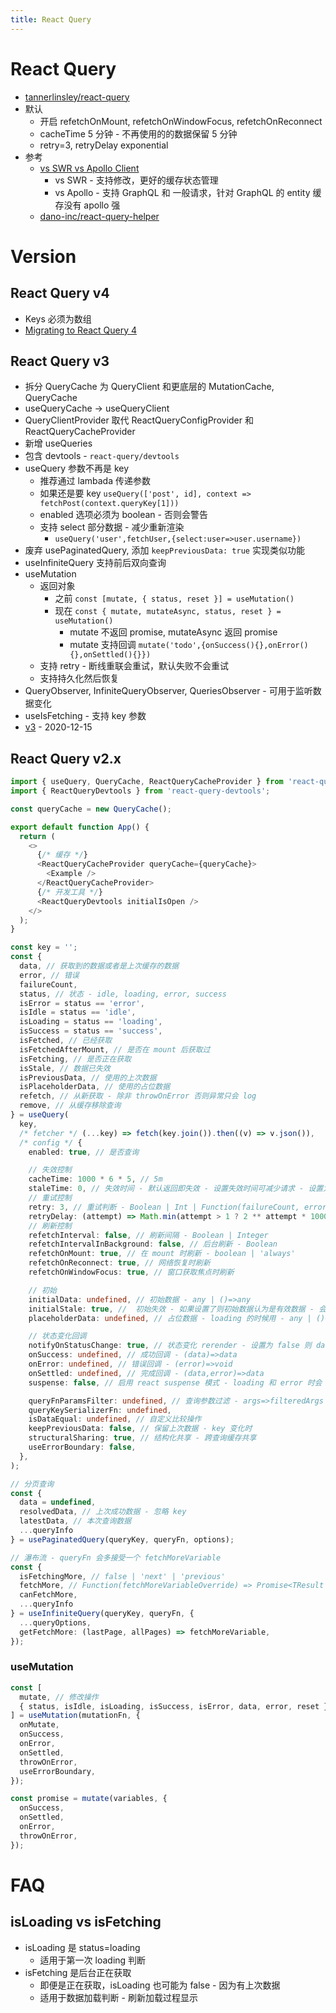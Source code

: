 ```yaml
---
title: React Query
---
```


# React Query

- [tannerlinsley/react-query](https://github.com/tannerlinsley/react-query)
- 默认
  - 开启 refetchOnMount, refetchOnWindowFocus, refetchOnReconnect
  - cacheTime 5 分钟 - 不再使用的的数据保留 5 分钟
  - retry=3, retryDelay exponential
- 参考
  - [vs SWR vs Apollo Client](https://react-query.tanstack.com/docs/comparison)
    - vs SWR - 支持修改，更好的缓存状态管理
    - vs Apollo - 支持 GraphQL 和 一般请求，针对 GraphQL 的 entity 缓存没有 apollo 强
  - [dano-inc/react-query-helper](https://github.com/dano-inc/react-query-helper)

# Version

## React Query v4

- Keys 必须为数组
- [Migrating to React Query 4](https://react-query-alpha.tanstack.com/guides/migrating-to-react-query-4)

## React Query v3

- 拆分 QueryCache 为 QueryClient 和更底层的 MutationCache, QueryCache
- useQueryCache -> useQueryClient
- QueryClientProvider 取代 ReactQueryConfigProvider 和 ReactQueryCacheProvider
- 新增 useQueries
- 包含 devtools - `react-query/devtools`
- useQuery 参数不再是 key
  - 推荐通过 lambada 传递参数
  - 如果还是要 key `useQuery(['post', id], context => fetchPost(context.queryKey[1]))`
  - enabled 选项必须为 boolean - 否则会警告
  - 支持 select 部分数据 - 减少重新渲染
    - `useQuery('user',fetchUser,{select:user=>user.username})`
- 废弃 usePaginatedQuery, 添加 `keepPreviousData: true` 实现类似功能
- useInfiniteQuery 支持前后双向查询
- useMutation
  - 返回对象
    - 之前 `const [mutate, { status, reset }] = useMutation()`
    - 现在 `const { mutate, mutateAsync, status, reset } = useMutation()`
      - mutate 不返回 promise, mutateAsync 返回 promise
      - mutate 支持回调 `mutate('todo',{onSuccess(){},onError(){},onSettled(){}})`
  - 支持 retry - 断线重联会重试，默认失败不会重试
  - 支持持久化然后恢复
- QueryObserver, InfiniteQueryObserver, QueriesObserver - 可用于监听数据变化
- useIsFetching - 支持 key 参数
- [v3](https://react-query.tanstack.com/guides/migrating-to-react-query-3) - 2020-12-15

## React Query v2.x

```ts
import { useQuery, QueryCache, ReactQueryCacheProvider } from 'react-query';
import { ReactQueryDevtools } from 'react-query-devtools';

const queryCache = new QueryCache();

export default function App() {
  return (
    <>
      {/* 缓存 */}
      <ReactQueryCacheProvider queryCache={queryCache}>
        <Example />
      </ReactQueryCacheProvider>
      {/* 开发工具 */}
      <ReactQueryDevtools initialIsOpen />
    </>
  );
}
```

```ts
const key = '';
const {
  data, // 获取到的数据或者是上次缓存的数据
  error, // 错误
  failureCount,
  status, // 状态 - idle, loading, error, success
  isError = status == 'error',
  isIdle = status == 'idle',
  isLoading = status == 'loading',
  isSuccess = status == 'success',
  isFetched, // 已经获取
  isFetchedAfterMount, // 是否在 mount 后获取过
  isFetching, // 是否正在获取
  isStale, // 数据已失效
  isPreviousData, // 使用的上次数据
  isPlaceholderData, // 使用的占位数据
  refetch, // 从新获取 - 除非 throwOnError 否则异常只会 log
  remove, // 从缓存移除查询
} = useQuery(
  key,
  /* fetcher */ (...key) => fetch(key.join()).then((v) => v.json()),
  /* config */ {
    enabled: true, // 是否查询

    // 失效控制
    cacheTime: 1000 * 6 * 5, // 5m
    staleTime: 0, // 失效时间 - 默认返回即失效 - 设置失效时间可减少请求 - 设置为 Infinity 不失效
    // 重试控制
    retry: 3, // 重试判断 - Boolean | Int | Function(failureCount, error) => shouldRetry | Boolean
    retryDelay: (attempt) => Math.min(attempt > 1 ? 2 ** attempt * 1000 : 1000, 30 * 1000), // 重试延迟 - Function(retryAttempt: Int) => Int
    // 刷新控制
    refetchInterval: false, // 刷新间隔 - Boolean | Integer
    refetchIntervalInBackground: false, // 后台刷新 - Boolean
    refetchOnMount: true, // 在 mount 时刷新 - boolean | 'always'
    refetchOnReconnect: true, // 网络恢复时刷新
    refetchOnWindowFocus: true, // 窗口获取焦点时刷新

    // 初始
    initialData: undefined, // 初始数据 - any | ()=>any
    initialStale: true, //  初始失效 - 如果设置了则初始数据认为是有效数据 - 会被缓存 - boolean | ()=>boolean
    placeholderData: undefined, // 占位数据 - loading 的时候用 - any | ()=>any

    // 状态变化回调
    notifyOnStatusChange: true, // 状态变化 rerender - 设置为 false 则 data 或 error 变化时才 rerender
    onSuccess: undefined, // 成功回调 - (data)=>data
    onError: undefined, // 错误回调 - (error)=>void
    onSettled: undefined, // 完成回调 - (data,error)=>data
    suspense: false, // 启用 react suspense 模式 - loading 和 error 时会 suspense

    queryFnParamsFilter: undefined, // 查询参数过滤 - args=>filteredArgs
    queryKeySerializerFn: undefined,
    isDataEqual: undefined, // 自定义比较操作
    keepPreviousData: false, // 保留上次数据 - key 变化时
    structuralSharing: true, // 结构化共享 - 跨查询缓存共享
    useErrorBoundary: false,
  },
);

// 分页查询
const {
  data = undefined,
  resolvedData, // 上次成功数据 - 忽略 key
  latestData, // 本次查询数据
  ...queryInfo
} = usePaginatedQuery(queryKey, queryFn, options);

// 瀑布流 - queryFn 会多接受一个 fetchMoreVariable
const {
  isFetchingMore, // false | 'next' | 'previous'
  fetchMore, // Function(fetchMoreVariableOverride) => Promise<TResult | undefined>
  canFetchMore,
  ...queryInfo
} = useInfiniteQuery(queryKey, queryFn, {
  ...queryOptions,
  getFetchMore: (lastPage, allPages) => fetchMoreVariable,
});
```

### useMutation

```ts
const [
  mutate, // 修改操作
  { status, isIdle, isLoading, isSuccess, isError, data, error, reset },
] = useMutation(mutationFn, {
  onMutate,
  onSuccess,
  onError,
  onSettled,
  throwOnError,
  useErrorBoundary,
});

const promise = mutate(variables, {
  onSuccess,
  onSettled,
  onError,
  throwOnError,
});
```

# FAQ

## isLoading vs isFetching

- isLoading 是 status=loading
  - 适用于第一次 loading 判断
- isFetching 是后台正在获取
  - 即便是正在获取，isLoading 也可能为 false - 因为有上次数据
  - 适用于数据加载判断 - 刷新加载过程显示
